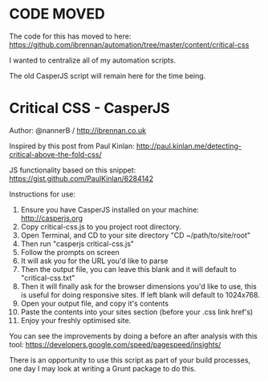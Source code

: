 # CODE MOVED

The code for this has moved to here: https://github.com/ibrennan/automation/tree/master/content/critical-css

I wanted to centralize all of my automation scripts.

The old CasperJS script will remain here for the time being.







Critical CSS - CasperJS
=====================

Author: @nannerB / http://ibrennan.co.uk

Inspired by this post from Paul Kinlan: http://paul.kinlan.me/detecting-critical-above-the-fold-css/

JS functionality based on this snippet: https://gist.github.com/PaulKinlan/6284142

Instructions for use:

1. Ensure you have CasperJS installed on your machine: http://casperjs.org
2. Copy critical-css.js to you project root directory.
3. Open Terminal, and CD to your site directory "CD ~/path/to/site/root"
4. Then run "casperjs critical-css.js"
5. Follow the prompts on screen
7. It will ask you for the URL you'd like to parse
8. Then the output file, you can leave this blank and it will default to "critical-css.txt"
9. Then it will finally ask for the browser dimensions you'd like to use, this is useful for doing responsive sites. If left blank will default to 1024x768.
10. Open your output file, and copy it's contents
11. Paste the contents into your sites <head> section (before your .css link href's)
12. Enjoy your freshly optimised site.


You can see the improvements by doing a before an after analysis with this tool: https://developers.google.com/speed/pagespeed/insights/

There is an opportunity to use this script as part of your build processes, one day I may look at writing a Grunt package to do this.
